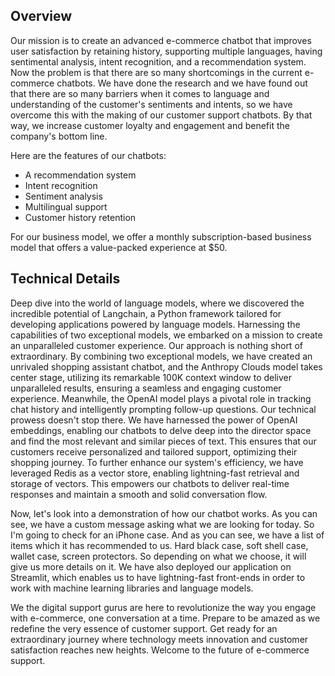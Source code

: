 ## Overview
Our mission is to create an advanced e-commerce chatbot that improves user satisfaction by retaining history, supporting multiple languages, having sentimental analysis, intent recognition, and a recommendation system. Now the problem is that there are so many shortcomings in the current e-commerce chatbots. We have done the research and we have found out that there are so many barriers when it comes to language and understanding of the customer's sentiments and intents, so we have overcome this with the making of our customer support chatbots. By that way, we increase customer loyalty and engagement and benefit the company's bottom line. 

Here are the features of our chatbots:
- A recommendation system
- Intent recognition
- Sentiment analysis
- Multilingual support
- Customer history retention

For our business model, we offer a monthly subscription-based business model that offers a value-packed experience at $50.

## Technical Details
Deep dive into the world of language models, where we discovered the incredible potential of Langchain, a Python framework tailored for developing applications powered by language models. Harnessing the capabilities of two exceptional models, we embarked on a mission to create an unparalleled customer experience. Our approach is nothing short of extraordinary. By combining two exceptional models, we have created an unrivaled shopping assistant chatbot, and the Anthropy Clouds model takes center stage, utilizing its remarkable 100K context window to deliver unparalleled results, ensuring a seamless and engaging customer experience. Meanwhile, the OpenAI model plays a pivotal role in tracking chat history and intelligently prompting follow-up questions. Our technical prowess doesn't stop there. We have harnessed the power of OpenAI embeddings, enabling our chatbots to delve deep into the director space and find the most relevant and similar pieces of text. This ensures that our customers receive personalized and tailored support, optimizing their shopping journey. To further enhance our system's efficiency, we have leveraged Redis as a vector store, enabling lightning-fast retrieval and storage of vectors. This empowers our chatbots to deliver real-time responses and maintain a smooth and solid conversation flow.

Now, let's look into a demonstration of how our chatbot works. As you can see, we have a custom message asking what we are looking for today. So I'm going to check for an iPhone case. And as you can see, we have a list of items which it has recommended to us. Hard black case, soft shell case, wallet case, screen protectors. So depending on what we choose, it will give us more details on it. We have also deployed our application on Streamlit, which enables us to have lightning-fast front-ends in order to work with machine learning libraries and language models.

We the digital support gurus are here to revolutionize the way you engage with e-commerce, one conversation at a time. Prepare to be amazed as we redefine the very essence of customer support. Get ready for an extraordinary journey where technology meets innovation and customer satisfaction reaches new heights. Welcome to the future of e-commerce support.